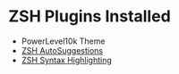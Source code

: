 # ZSH Plugins Installed

- PowerLevel10k Theme
- [ZSH AutoSuggestions](https://github.com/zsh-users/zsh-autosuggestions)
- [ZSH Syntax Highlighting](https://github.com/zsh-users/zsh-syntax-highlighting)
